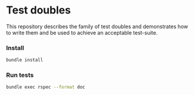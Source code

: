 # Test doubles

This repository describes the family of test doubles and demonstrates how to write them and be used to achieve an acceptable test-suite.

### Install

```sh
bundle install
```

### Run tests
```sh
bundle exec rspec --format doc
```